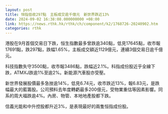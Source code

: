 ```yaml
---
layout: post
title: 恒指低收297點　主板成交逾千億元　新世界跌近13%
date: 2024-09-02 16:38:08.000000000 +08:00
link: https://news.rthk.hk/rthk/ch/component/k2/1768726-20240902.htm
categories: rthk
---
```


港股在9月首個交易日下跌，恒生指數最多曾跌逾340點，低見17645點，收市報17691點，跌297點，跌幅1.65%，主板成交額近1129億元，連續3個交易日逾千億元。

科技指數失守3500點，收市報3486點，跌幅近2.1%。科指成份股近乎全線下跌，ATMXJ跌逾1%至逾2%。新能源汽車股亦受壓。

新世界發展股價最多急挫逾14%，低見6.74元，收市跌近13%，報6.83元，是跌幅最大的藍籌股。公司預料去年度轉虧最多200億元，受物業重估等因素影響。同系的周大福跌逾4%。內房、物管、本地地產股都下跌。

信義光能和中升控股都升近3%，是表現最好的兩隻恒指成份股。
